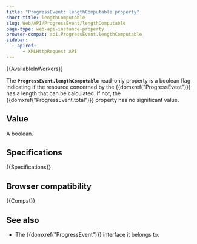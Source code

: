 ```yaml
---
title: "ProgressEvent: lengthComputable property"
short-title: lengthComputable
slug: Web/API/ProgressEvent/lengthComputable
page-type: web-api-instance-property
browser-compat: api.ProgressEvent.lengthComputable
sidebar:
  - apiref:
      - XMLHttpRequest API
---
```


{{AvailableInWorkers}}

The
**`ProgressEvent.lengthComputable`** read-only property is a
boolean flag indicating if the resource concerned by the
{{domxref("ProgressEvent")}} has a length that can be calculated. If not, the
{{domxref("ProgressEvent.total")}} property has no significant value.

## Value

A boolean.

## Specifications

{{Specifications}}

## Browser compatibility

{{Compat}}

## See also

- The {{domxref("ProgressEvent")}} interface it belongs to.
